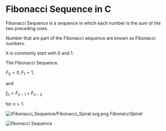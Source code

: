 # Fibonacci Sequence in C

Fibonacci Sequence is a sequence in which each number is the sum of the two preceding ones.

Number that are part of the Fibonacci sequence are known as Fibonacci numbers.

It is commonly start with 0 and 1.

The Fibonacci Sequence.


$F_{0} = 0,     F_{1} = 1,$

and

$f_{n} = F_{n - 1}  +   F_{n - 2}$

for $n > 1.$

![/Fibonacci_Sequence/Fibonacci_Spiral.svg.png](https://github.com/oderoi/C/Algoritm/Math/Fibonacci_Sequence/Fibonacci_Spiral.svg.png "figure")
$Fibonacci Spiral$


![fibonacci Sequence](/fibonacci.png)
